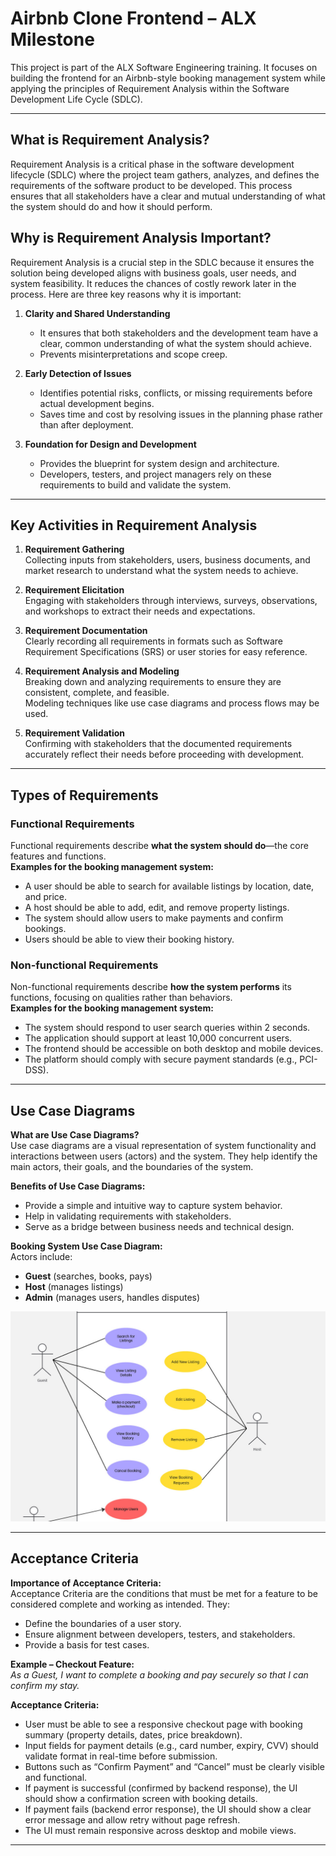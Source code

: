 
# Airbnb Clone Frontend – ALX Milestone

This project is part of the ALX Software Engineering training. It focuses on building the frontend for an Airbnb-style booking management system while applying the principles of Requirement Analysis within the Software Development Life Cycle (SDLC).

---

## What is Requirement Analysis?

Requirement Analysis is a critical phase in the software development lifecycle (SDLC) where the project team gathers, analyzes, and defines the requirements of the software product to be developed. This process ensures that all stakeholders have a clear and mutual understanding of what the system should do and how it should perform.


## Why is Requirement Analysis Important?

Requirement Analysis is a crucial step in the SDLC because it ensures the solution being developed aligns with business goals, user needs, and system feasibility. It reduces the chances of costly rework later in the process. Here are three key reasons why it is important:

1. **Clarity and Shared Understanding**  
   - It ensures that both stakeholders and the development team have a clear, common understanding of what the system should achieve.  
   - Prevents misinterpretations and scope creep.

2. **Early Detection of Issues**  
   - Identifies potential risks, conflicts, or missing requirements before actual development begins.  
   - Saves time and cost by resolving issues in the planning phase rather than after deployment.

3. **Foundation for Design and Development**  
   - Provides the blueprint for system design and architecture.  
   - Developers, testers, and project managers rely on these requirements to build and validate the system.

---

## Key Activities in Requirement Analysis

1. **Requirement Gathering**  
   Collecting inputs from stakeholders, users, business documents, and market research to understand what the system needs to achieve.

2. **Requirement Elicitation**  
   Engaging with stakeholders through interviews, surveys, observations, and workshops to extract their needs and expectations.

3. **Requirement Documentation**  
   Clearly recording all requirements in formats such as Software Requirement Specifications (SRS) or user stories for easy reference.

4. **Requirement Analysis and Modeling**  
   Breaking down and analyzing requirements to ensure they are consistent, complete, and feasible.  
   Modeling techniques like use case diagrams and process flows may be used.

5. **Requirement Validation**  
   Confirming with stakeholders that the documented requirements accurately reflect their needs before proceeding with development.

---

## Types of Requirements

### Functional Requirements
Functional requirements describe **what the system should do**—the core features and functions.  
**Examples for the booking management system:**
- A user should be able to search for available listings by location, date, and price.  
- A host should be able to add, edit, and remove property listings.  
- The system should allow users to make payments and confirm bookings.  
- Users should be able to view their booking history.

### Non-functional Requirements
Non-functional requirements describe **how the system performs** its functions, focusing on qualities rather than behaviors.  
**Examples for the booking management system:**
- The system should respond to user search queries within 2 seconds.  
- The application should support at least 10,000 concurrent users.  
- The frontend should be accessible on both desktop and mobile devices.  
- The platform should comply with secure payment standards (e.g., PCI-DSS).

---

## Use Case Diagrams

**What are Use Case Diagrams?**  
Use case diagrams are a visual representation of system functionality and interactions between users (actors) and the system. They help identify the main actors, their goals, and the boundaries of the system.

**Benefits of Use Case Diagrams:**
- Provide a simple and intuitive way to capture system behavior.  
- Help in validating requirements with stakeholders.  
- Serve as a bridge between business needs and technical design.

**Booking System Use Case Diagram:**  
Actors include:  
- **Guest** (searches, books, pays)  
- **Host** (manages listings)  
- **Admin** (manages users, handles disputes)  

![Booking System Use Case Diagram](./alx-booking-uc.png)

---

## Acceptance Criteria

**Importance of Acceptance Criteria:**  
Acceptance Criteria are the conditions that must be met for a feature to be considered complete and working as intended. They:  
- Define the boundaries of a user story.  
- Ensure alignment between developers, testers, and stakeholders.  
- Provide a basis for test cases.

**Example – Checkout Feature:**  
*As a Guest, I want to complete a booking and pay securely so that I can confirm my stay.*  

**Acceptance Criteria:**  
- User must be able to see a responsive checkout page with booking summary (property details, dates, price breakdown).
- Input fields for payment details (e.g., card number, expiry, CVV) should validate format in real-time before submission.
- Buttons such as “Confirm Payment” and “Cancel” must be clearly visible and functional.
- If payment is successful (confirmed by backend response), the UI should show a confirmation screen with booking details.
- If payment fails (backend error response), the UI should show a clear error message and allow retry without page refresh.
- The UI must remain responsive across desktop and mobile views.
---
